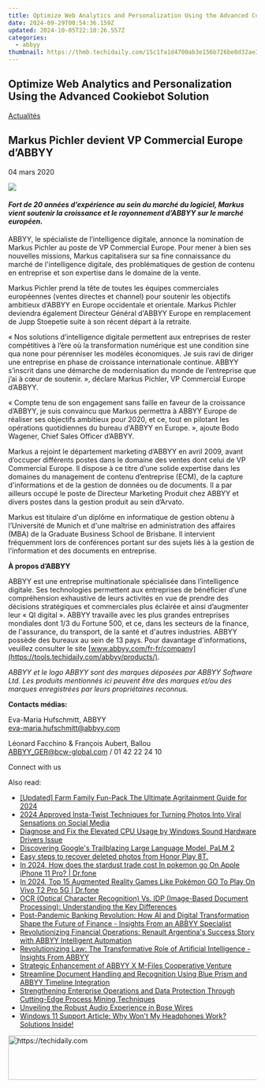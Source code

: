 ```yaml
---
title: Optimize Web Analytics and Personalization Using the Advanced Cookiebot Solution
date: 2024-09-29T00:54:36.159Z
updated: 2024-10-05T22:10:26.557Z
categories:
  - abbyy
thumbnail: https://thmb.techidaily.com/15c1fa1d4700ab3e156b726be8d32ae392374f04fa76102f811d9ae276709a58.jpg
---
```


## Optimize Web Analytics and Personalization Using the Advanced Cookiebot Solution

[Actualités](https://tools.techidaily.com/abbyy/products/)

## Markus Pichler devient VP Commercial Europe d’ABBYY

04 mars 2020

![](https://content.abbyy.com/-/media/project/abbyy/abbyy/branchtemplates/shutterstock_1272462163_1296-x-729.jpg?h=729&iar=0&w=1296)

#### _Fort de 20 années d’expérience au sein du marché du logiciel, Markus vient soutenir la croissance et le rayonnement d’ABBYY sur le marché européen._ 

ABBYY, le spécialiste de l’intelligence digitale, annonce la nomination de Markus Pichler au poste de VP Commercial Europe. Pour mener à bien ses nouvelles missions, Markus capitalisera sur sa fine connaissance du marché de l'intelligence digitale, des problématiques de gestion de contenu en entreprise et son expertise dans le domaine de la vente.

Markus Pichler prend la tête de toutes les équipes commerciales européennes (ventes directes et channel) pour soutenir les objectifs ambitieux d’ABBYY en Europe occidentale et orientale. Markus Pichler deviendra également Directeur Général d'ABBYY Europe en remplacement de Jupp Stoepetie suite à son récent départ à la retraite.

« Nos solutions d’intelligence digitale permettent aux entreprises de rester compétitives à l’ère où la transformation numérique est une condition sine qua none pour pérenniser les modèles économiques. Je suis ravi de diriger une entreprise en phase de croissance internationale continue. ABBYY s’inscrit dans une démarche de modernisation du monde de l’entreprise que j’ai à cœur de soutenir. », déclare Markus Pichler, VP Commercial Europe d’ABBYY.

« Compte tenu de son engagement sans faille en faveur de la croissance d’ABBYY, je suis convaincu que Markus permettra à ABBYY Europe de réaliser ses objectifs ambitieux pour 2020, et ce, tout en pilotant les opérations quotidiennes du bureau d'ABBYY en Europe. », ajoute Bodo Wagener, Chief Sales Officer d’ABBYY.

Markus a rejoint le département marketing d’ABBYY en avril 2009, avant d’occuper différents postes dans le domaine des ventes dont celui de VP Commercial Europe. Il dispose à ce titre d’une solide expertise dans les domaines du management de contenu d’entreprise (ECM), de la capture d'informations et de la gestion de données ou de documents. Il a par ailleurs occupé le poste de Directeur Marketing Produit chez ABBYY et divers postes dans la gestion produit au sein d’Arvato.

Markus est titulaire d'un diplôme en informatique de gestion obtenu à l’Université de Munich et d'une maîtrise en administration des affaires (MBA) de la Graduate Business School de Brisbane. Il intervient fréquemment lors de conférences portant sur des sujets liés à la gestion de l'information et des documents en entreprise.

**À propos d’ABBYY**

ABBYY est une entreprise multinationale spécialisée dans l’intelligence digitale. Ses technologies permettent aux entreprises de bénéficier d’une compréhension exhaustive de leurs activités en vue de prendre des décisions stratégiques et commerciales plus éclairée et ainsi d’augmenter leur « QI digital ». ABBYY travaille avec les plus grandes entreprises mondiales dont 1/3 du Fortune 500, et ce, dans les secteurs de la finance, de l'assurance, du transport, de la santé et d'autres industries. ABBYY possède des bureaux au sein de 13 pays. Pour davantage d'informations, veuillez consulter le site [www.abbyy.com/fr-fr/company](https://tools.techidaily.com/abbyy/products/).

_ABBYY et le logo ABBYY sont des marques déposées par ABBYY Software Ltd. Les produits mentionnés ici peuvent être des marques et/ou des marques enregistrées par leurs propriétaires reconnus._

**Contacts médias:**

Eva-Maria Hufschmitt, ABBYY  
[eva-maria.hufschmitt@abbyy.com](https://tools.techidaily.com/abbyy/products/)

Léonard Facchino & François Aubert, Ballou  
[ABBYY\_GER@bcw-global.com](https://tools.techidaily.com/abbyy/products/) / 01 42 22 24 10

Connect with us

<ins class="adsbygoogle"
     style="display:block"
     data-ad-format="autorelaxed"
     data-ad-client="ca-pub-7571918770474297"
     data-ad-slot="1223367746"></ins>

<ins class="adsbygoogle"
     style="display:block"
     data-ad-client="ca-pub-7571918770474297"
     data-ad-slot="8358498916"
     data-ad-format="auto"
     data-full-width-responsive="true"></ins>

<span class="atpl-alsoreadstyle">Also read:</span>
<div><ul>
<li><a href="https://on-screen-recording.techidaily.com/updated-farm-family-fun-pack-the-ultimate-agritainment-guide-for-2024/"><u>[Updated] Farm Family Fun-Pack The Ultimate Agritainment Guide for 2024</u></a></li>
<li><a href="https://instagram-clips.techidaily.com/2024-approved-insta-twist-techniques-for-turning-photos-into-viral-sensations-on-social-media/"><u>2024 Approved Insta-Twist Techniques for Turning Photos Into Viral Sensations on Social Media</u></a></li>
<li><a href="https://win-howtos.techidaily.com/diagnose-and-fix-the-elevated-cpu-usage-by-windows-sound-hardware-drivers-issue/"><u>Diagnose and Fix the Elevated CPU Usage by Windows Sound Hardware Drivers Issue</u></a></li>
<li><a href="https://tech-haven.techidaily.com/discovering-googles-trailblazing-large-language-model-palm-2/"><u>Discovering Google's Trailblazing Large Language Model, PaLM 2</u></a></li>
<li><a href="https://phone-solutions.techidaily.com/easy-steps-to-recover-deleted-photos-from-honor-play-8t-by-fonelab-android-recover-photos/"><u>Easy steps to recover deleted photos from Honor Play 8T.</u></a></li>
<li><a href="https://ios-pokemon-go.techidaily.com/in-2024-how-does-the-stardust-trade-cost-in-pokemon-go-on-apple-iphone-11-pro-drfone-by-drfone-virtual-ios/"><u>In 2024, How does the stardust trade cost In pokemon go On Apple iPhone 11 Pro? | Dr.fone</u></a></li>
<li><a href="https://change-location.techidaily.com/in-2024-top-15-augmented-reality-games-like-pokemon-go-to-play-on-vivo-t2-pro-5g-drfone-by-drfone-virtual-android/"><u>In 2024, Top 15 Augmented Reality Games Like Pokémon GO To Play On Vivo T2 Pro 5G | Dr.fone</u></a></li>
<li><a href="https://solve-helper.techidaily.com/ocr-optical-character-recognition-vs-idp-image-based-document-processing-understanding-the-key-differences/"><u>OCR (Optical Character Recognition) Vs. IDP (Image-Based Document Processing): Understanding the Key Differences</u></a></li>
<li><a href="https://solve-helper.techidaily.com/post-pandemic-banking-revolution-how-ai-and-digital-transformation-shape-the-future-of-finance-insights-from-an-abbyy-specialist/"><u>Post-Pandemic Banking Revolution: How AI and Digital Transformation Shape the Future of Finance - Insights From an ABBYY Specialist</u></a></li>
<li><a href="https://solve-helper.techidaily.com/revolutionizing-financial-operations-renault-argentinas-success-story-with-abbyy-intelligent-automation/"><u>Revolutionizing Financial Operations: Renault Argentina's Success Story with ABBYY Intelligent Automation</u></a></li>
<li><a href="https://solve-helper.techidaily.com/revolutionizing-law-the-transformative-role-of-artificial-intelligence-insights-from-abbyy/"><u>Revolutionizing Law: The Transformative Role of Artificial Intelligence - Insights From ABBYY</u></a></li>
<li><a href="https://solve-helper.techidaily.com/strategic-enhancement-of-abbyy-x-m-files-cooperative-venture/"><u>Strategic Enhancement of ABBYY X M-Files Cooperative Venture</u></a></li>
<li><a href="https://solve-helper.techidaily.com/streamline-document-handling-and-recognition-using-blue-prism-and-abbyy-timeline-integration/"><u>Streamline Document Handling and Recognition Using Blue Prism and ABBYY Timeline Integration</u></a></li>
<li><a href="https://solve-helper.techidaily.com/strengthening-enterprise-operations-and-data-protection-through-cutting-edge-process-mining-techniques/"><u>Strengthening Enterprise Operations and Data Protection Through Cutting-Edge Process Mining Techniques</u></a></li>
<li><a href="https://buynow-reviews.techidaily.com/unveiling-the-robust-audio-experience-in-bose-wires/"><u>Unveiling the Robust Audio Experience in Bose Wires</u></a></li>
<li><a href="https://sound-issues.techidaily.com/windows-11-support-article-why-wont-my-headphones-work-solutions-inside/"><u>Windows 11 Support Article: Why Won't My Headphones Work? Solutions Inside!</u></a></li>
</ul></div>

<!-- affiliate ads begin -->
<a href="https://aligracehair.sjv.io/c/5597632/1918684/19272" target="_top" id="1918684">
  <img src="//a.impactradius-go.com/display-ad/19272-1918684" border="0" alt="https://techidaily.com" width="728" height="90"/>
</a>
<img height="0" width="0" src="https://aligracehair.sjv.io/i/5597632/1918684/19272" style="position:absolute;visibility:hidden;" border="0" />
<!-- affiliate ads end -->

